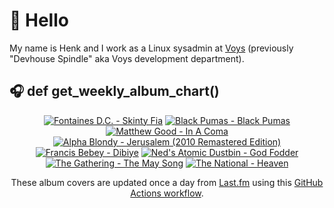 # 👋 Hello

My name is Henk and I work as a Linux sysadmin at <a href="https://www.voys.co/about/">Voys</a> (previously "Devhouse Spindle" aka Voys development department).

## 🎧 def get_weekly_album_chart()
<!-- lastfm -->
<p align="center"><a href="https://www.last.fm/music/Fontaines+D.C./Skinty+Fia"><img src="https://lastfm.freetls.fastly.net/i/u/64s/7384e60ccd4592662d959e2ec5335864.jpg" title="Fontaines D.C. - Skinty Fia"></a> <a href="https://www.last.fm/music/Black+Pumas/Black+Pumas"><img src="https://lastfm.freetls.fastly.net/i/u/64s/ef439d0047f456170ef7bdb57f971bd6.png" title="Black Pumas - Black Pumas"></a> <a href="https://www.last.fm/music/Matthew+Good/In+A+Coma"><img src="https://lastfm.freetls.fastly.net/i/u/64s/08c08a5e4c7029fefc5381bfd47cd832.jpg" title="Matthew Good - In A Coma"></a> <a href="https://www.last.fm/music/Alpha+Blondy/Jerusalem+(2010+Remastered+Edition)"><img src="https://lastfm.freetls.fastly.net/i/u/64s/4c8cce44c1a6848bd1f9e9ecf55dd0d8.jpg" title="Alpha Blondy - Jerusalem (2010 Remastered Edition)"></a> <a href="https://www.last.fm/music/Francis+Bebey/Dibiye"><img src="https://lastfm.freetls.fastly.net/i/u/64s/ac9e9a802f9e962655fa3b8650784153.jpg" title="Francis Bebey - Dibiye"></a> <a href="https://www.last.fm/music/Ned%27s+Atomic+Dustbin/God+Fodder"><img src="https://lastfm.freetls.fastly.net/i/u/64s/c320f0cbbf624e17ce695c9a5348fa81.jpg" title="Ned's Atomic Dustbin - God Fodder"></a> <a href="https://www.last.fm/music/The+Gathering/The+May+Song"><img src="https://lastfm.freetls.fastly.net/i/u/64s/acbdae91d18440fe85347f9a51972e8b.jpg" title="The Gathering - The May Song"></a> <a href="https://www.last.fm/music/The+National/Heaven"><img src="https://lastfm.freetls.fastly.net/i/u/64s/386336b2a7711dd75b66cf5472ea9e02.jpg" title="The National - Heaven"></a> </p>

<p align="center">These album covers are updated once a day from <a href="https://www.last.fm/user/hbokh">Last.fm</a> using this <a href="https://github.com/marketplace/actions/lastfm-to-markdown">GitHub Actions workflow</a>.</p>
